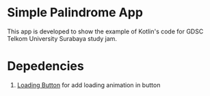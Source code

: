 # Simple Palindrome App
This app is developed to show the example of Kotlin's code for GDSC Telkom University Surabaya study jam.

# Depedencies
1. [Loading Button](https://github.com/koushikcse/LoadingButton) for add loading animation in button
    
